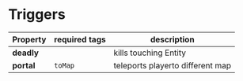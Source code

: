# Triggers
| Property   | required tags | description                     |
| ---------- | ------------- | --------------------------------|
| **deadly** |               | kills touching Entity           |
| **portal** | `toMap`       | teleports playerto different map|